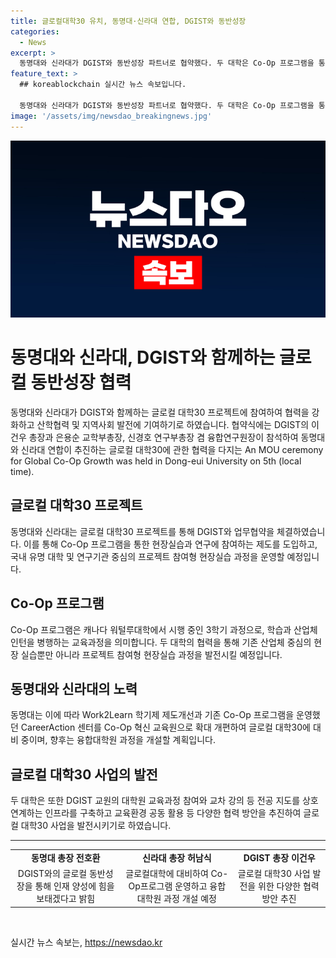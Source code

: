 ```yaml
---
title: 글로컬대학30 유치, 동명대·신라대 연합, DGIST와 동반성장
categories:
  - News
excerpt: >
  동명대와 신라대가 DGIST와 동반성장 파트너로 협약했다. 두 대학은 Co-Op 프로그램을 통해 학생들이 DGIST에서 프로젝트 기반 실습과 연구에 참여할 수 있는 제도를 시행할 예정이다. 이 외에도 부산형 Co-Op프로그램을 운영하고, 동명대는 글로컬대학30 사업에 대비하기 위해 CareerAction센터를 Co-Op혁신교육원으로 개편 중이다. 두 대학은 또한 융합대학원 과정을 개설할 계획이며, DGIST의 교원이 대학원 교육과정에 참여하고 인프라를 구축하여 교육환경을 공동 활용할 것이다.
feature_text: >
  ## koreablockchain 실시간 뉴스 속보입니다.

  동명대와 신라대가 DGIST와 동반성장 파트너로 협약했다. 두 대학은 Co-Op 프로그램을 통해 학생들이 DGIST에서 프로젝트 기반 실습과 연구에 참여할 수 있는 제도를 시행할 예정이다. 이 외에도 부산형 Co-Op프로그램을 운영하고, 동명대는 글로컬대학30 사업에 대비하기 위해 CareerAction센터를 Co-Op혁신교육원으로 개편 중이다. 두 대학은 또한 융합대학원 과정을 개설할 계획이며, DGIST의 교원이 대학원 교육과정에 참여하고 인프라를 구축하여 교육환경을 공동 활용할 것이다.
image: '/assets/img/newsdao_breakingnews.jpg'
---
```


<p><img src="/assets/img/newsdao_breakingnews.jpg" alt="koreablockchain 속보" /></p>

<h1>동명대와 신라대, DGIST와 함께하는 글로컬 동반성장 협력</h1>

<p data-ke-size="size16">동명대와 신라대가 DGIST와 함께하는 글로컬 대학30 프로젝트에 참여하여 협력을 강화하고 산학협력 및 지역사회 발전에 기여하기로 하였습니다. 협약식에는 DGIST의 이건우 총장과 은용순 교학부총장, 신경호 연구부총장 겸 융합연구원장이 참석하여 동명대와 신라대 연합이 추진하는 글로컬 대학30에 관한 협력을 다지는 An MOU ceremony for Global Co-Op Growth was held in Dong-eui University on 5th (local time).</p>

<h2>글로컬 대학30 프로젝트</h2>

<p data-ke-size="size16">동명대와 신라대는 글로컬 대학30 프로젝트를 통해 DGIST와 업무협약을 체결하였습니다. 이를 통해 Co-Op 프로그램을 통한 현장실습과 연구에 참여하는 제도를 도입하고, 국내 유명 대학 및 연구기관 중심의 프로젝트 참여형 현장실습 과정을 운영할 예정입니다.</p>

<h2>Co-Op 프로그램</h2>

<p data-ke-size="size16">Co-Op 프로그램은 캐나다 워털루대학에서 시행 중인 3학기 과정으로, 학습과 산업체 인턴을 병행하는 교육과정을 의미합니다. 두 대학의 협력을 통해 기존 산업체 중심의 현장 실습뿐만 아니라 프로젝트 참여형 현장실습 과정을 발전시킬 예정입니다.</p>

<h2>동명대와 신라대의 노력</h2>

<p data-ke-size="size16">동명대는 이에 따라 Work2Learn 학기제 제도개선과 기존 Co-Op 프로그램을 운영했던 CareerAction 센터를 Co-Op 혁신 교육원으로 확대 개편하여 글로컬 대학30에 대비 중이며, 향후는 융합대학원 과정을 개설할 계획입니다.</p>

<h2>글로컬 대학30 사업의 발전</h2>

<p data-ke-size="size16">두 대학은 또한 DGIST 교원의 대학원 교육과정 참여와 교차 강의 등 전공 지도를 상호연계하는 인프라를 구축하고 교육환경 공동 활용 등 다양한 협력 방안을 추진하여 글로컬 대학30 사업을 발전시키기로 하였습니다.</p>

<hr>

<table>
<tbody>
<tr>
<td style="text-align: center; height: 17px;"><b>동명대 총장 전호환</b></td>
<td style="text-align: center; height: 17px;"><b>신라대 총장 허남식</b></td>
<td style="text-align: center; height: 17px;"><b>DGIST 총장 이건우</b></td>
</tr>
<tr>
<td style="text-align: center; height: 17px;">DGIST와의 글로컬 동반성장을 통해 인재 양성에 힘을 보태겠다고 밝힘</td>
<td style="text-align: center; height: 17px;">글로컬대학에 대비하여 Co-Op프로그램 운영하고 융합대학원 과정 개설 예정</td>
<td style="text-align: center; height: 17px;">글로컬 대학30 사업 발전을 위한 다양한 협력 방안 추진</td>
</tr>
</tbody>
</table>

<p data-ke-size="size16">&nbsp;</p>
실시간 뉴스 속보는, <a href="https://newsdao.kr" rel="dofollow">https://newsdao.kr</a>


